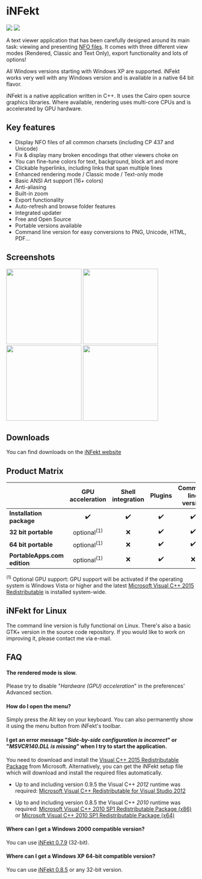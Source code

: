 iNFekt
===
[![](https://img.shields.io/website-up-down-green-red/https/infekt.ws.svg?label=website)](https://infekt.ws/)
[![](https://img.shields.io/github/tag/syndicodefront/infekt.svg)](https://infekt.ws/index.html#downloads)


A text viewer application that has been carefully designed around its main task: viewing and presenting [NFO files](http://en.wikipedia.org/wiki/.nfo). It comes with three different view modes (Rendered, Classic and Text Only), export functionality and lots of options!

All Windows versions starting with Windows XP are supported. iNFekt works very well with any Windows version and is available in a native 64 bit flavor.</p>

iNFekt is a native application written in C++. It uses the Cairo open source graphics libraries. Where available, rendering uses multi-core CPUs and is accelerated by GPU hardware.

## Key features

- Display NFO files of all common charsets (including CP 437 and Unicode)
- Fix & display many broken encodings that other viewers choke on
- You can fine-tune colors for text, background, block art and more
- Clickable hyperlinks, including links that span multiple lines
- Enhanced rendering mode / Classic mode / Text-only mode
- Basic ANSI Art support (16+ colors)
- Anti-aliasing
- Built-in zoom
- Export functionality
- Auto-refresh and browse folder features
- Integrated updater
- Free and Open Source
- Portable versions available
- Command line version for easy conversions to PNG, Unicode, HTML, PDF...

## Screenshots

<div>
  <img src="https://infekt.ws/screens/infekt-screen-1.png" width="200">
  <img src="https://infekt.ws/screens/infekt-screen-2.png" width="200">
  <img src="https://infekt.ws/screens/infekt-screen-3.png" width="200">
  <img src="https://infekt.ws/screens/infekt-screen-4.png" width="200">
</div>

## Downloads

You can find downloads on the [iNFekt website](https://infekt.ws/index.html#downloads)

## Product Matrix

&nbsp;                      |GPU acceleration      |Shell integration |Plugins           |Command line version|Windows XP
----------------------------|:--------------------:|:----------------:|:----------------:|:------------------:|:----------------:
**Installation package**    |:heavy_check_mark:    |:heavy_check_mark:|:heavy_check_mark:|:heavy_check_mark:  |:heavy_check_mark:
**32 bit portable**         |optional<sup>(1)</sup>|:x:               |:heavy_check_mark:|:heavy_check_mark:  |:heavy_check_mark:
**64 bit portable**         |optional<sup>(1)</sup>|:x:               |:heavy_check_mark:|:heavy_check_mark:  |:x:
**PortableApps.com edition**|optional<sup>(1)</sup>|:x:               |:heavy_check_mark:|:x:                 |:x:

<sup>(1)</sup> Optional GPU support: GPU support will be activated if the operating system is Windows Vista or higher and the latest [Microsoft Visual C++ 2015 Redistributable](https://www.microsoft.com/en-us/download/details.aspx?id=53840) is installed system-wide.

## iNFekt for Linux

The command line version is fully functional on Linux. There's also a basic GTK+ version in the source code repository. If you would like to work on improving it, please contact me via e-mail.

## FAQ

#### The rendered mode is slow.
Please try to disable "_Hardware (GPU) acceleration_" in the preferences' Advanced section.

#### How do I open the menu?
Simply press the Alt key on your keyboard. You can also permanently show it using the menu button from iNFekt's toolbar.

#### I get an error message "_Side-by-side configuration is incorrect_" or "_MSVCR140.DLL is missing_" when I try to start the application.

You need to download and install the <a href="https://www.microsoft.com/en-us/download/details.aspx?id=53840">Visual C++ 2015 Redistributable Package</a> from Microsoft.
Alternatively, you can get the iNFekt setup file which will download and install the required files automatically.

* Up to and including version 0.9.5 the Visual C++ *2012* runtime was required:
<a href="hhttp://www.microsoft.com/en-us/download/details.aspx?id=30679">Microsoft Visual C++ Redistributable for Visual Studio 2012</a>

* Up to and including version 0.8.5 the Visual C++ *2010* runtime was required:
 <a href="http://www.microsoft.com/download/en/details.aspx?id=8328">Microsoft Visual C++ 2010 SP1 Redistributable Package (x86)</a> or
  <a href="http://www.microsoft.com/download/en/details.aspx?id=13523">Microsoft Visual C++ 2010 SP1 Redistributable Package (x64)</a>

#### Where can I get a Windows 2000 compatible version?
You can use <a href="https://syndicode.org/infekt/downloads/v0.7.9/">iNFekt 0.7.9</a> (32-bit).

#### Where can I get a Windows XP 64-bit compatible version?
You can use <a href="https://syndicode.org/infekt/downloads/v0.8.5/">iNFekt 0.8.5</a> or any 32-bit version.